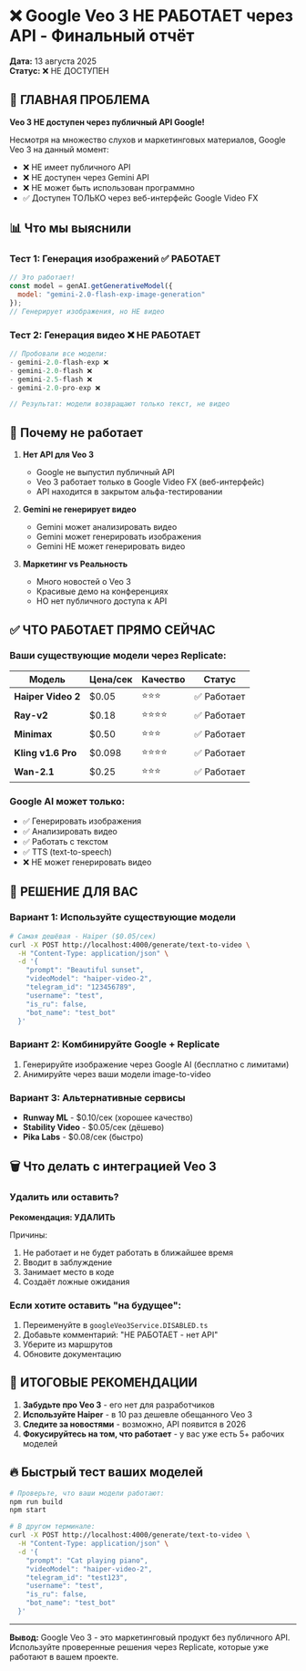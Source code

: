 # ❌ Google Veo 3 НЕ РАБОТАЕТ через API - Финальный отчёт

**Дата:** 13 августа 2025  
**Статус:** ❌ НЕ ДОСТУПЕН

## 🔴 ГЛАВНАЯ ПРОБЛЕМА

**Veo 3 НЕ доступен через публичный API Google!**

Несмотря на множество слухов и маркетинговых материалов, Google Veo 3 на данный момент:
- ❌ НЕ имеет публичного API
- ❌ НЕ доступен через Gemini API
- ❌ НЕ может быть использован программно
- ✅ Доступен ТОЛЬКО через веб-интерфейс Google Video FX

## 📊 Что мы выяснили

### Тест 1: Генерация изображений ✅ РАБОТАЕТ
```javascript
// Это работает!
const model = genAI.getGenerativeModel({ 
  model: "gemini-2.0-flash-exp-image-generation"
});
// Генерирует изображения, но НЕ видео
```

### Тест 2: Генерация видео ❌ НЕ РАБОТАЕТ
```javascript
// Пробовали все модели:
- gemini-2.0-flash-exp ❌
- gemini-2.0-flash ❌  
- gemini-2.5-flash ❌
- gemini-2.0-pro-exp ❌

// Результат: модели возвращают только текст, не видео
```

## 🎯 Почему не работает

1. **Нет API для Veo 3**
   - Google не выпустил публичный API
   - Veo 3 работает только в Google Video FX (веб-интерфейс)
   - API находится в закрытом альфа-тестировании

2. **Gemini не генерирует видео**
   - Gemini может анализировать видео
   - Gemini может генерировать изображения
   - Gemini НЕ может генерировать видео

3. **Маркетинг vs Реальность**
   - Много новостей о Veo 3
   - Красивые демо на конференциях
   - НО нет публичного доступа к API

## ✅ ЧТО РАБОТАЕТ ПРЯМО СЕЙЧАС

### Ваши существующие модели через Replicate:

| Модель | Цена/сек | Качество | Статус |
|--------|----------|----------|--------|
| **Haiper Video 2** | $0.05 | ⭐⭐⭐ | ✅ Работает |
| **Ray-v2** | $0.18 | ⭐⭐⭐⭐ | ✅ Работает |
| **Minimax** | $0.50 | ⭐⭐⭐ | ✅ Работает |
| **Kling v1.6 Pro** | $0.098 | ⭐⭐⭐⭐ | ✅ Работает |
| **Wan-2.1** | $0.25 | ⭐⭐⭐ | ✅ Работает |

### Google AI может только:
- ✅ Генерировать изображения
- ✅ Анализировать видео
- ✅ Работать с текстом
- ✅ TTS (text-to-speech)
- ❌ НЕ может генерировать видео

## 🚀 РЕШЕНИЕ ДЛЯ ВАС

### Вариант 1: Используйте существующие модели
```bash
# Самая дешёвая - Haiper ($0.05/сек)
curl -X POST http://localhost:4000/generate/text-to-video \
  -H "Content-Type: application/json" \
  -d '{
    "prompt": "Beautiful sunset",
    "videoModel": "haiper-video-2",
    "telegram_id": "123456789",
    "username": "test",
    "is_ru": false,
    "bot_name": "test_bot"
  }'
```

### Вариант 2: Комбинируйте Google + Replicate
1. Генерируйте изображение через Google AI (бесплатно с лимитами)
2. Анимируйте через ваши модели image-to-video

### Вариант 3: Альтернативные сервисы
- **Runway ML** - $0.10/сек (хорошее качество)
- **Stability Video** - $0.05/сек (дёшево)
- **Pika Labs** - $0.08/сек (быстро)

## 🗑️ Что делать с интеграцией Veo 3

### Удалить или оставить?

**Рекомендация: УДАЛИТЬ**

Причины:
1. Не работает и не будет работать в ближайшее время
2. Вводит в заблуждение
3. Занимает место в коде
4. Создаёт ложные ожидания

### Если хотите оставить "на будущее":
1. Переименуйте в `googleVeo3Service.DISABLED.ts`
2. Добавьте комментарий: "НЕ РАБОТАЕТ - нет API"
3. Уберите из маршрутов
4. Обновите документацию

## 📝 ИТОГОВЫЕ РЕКОМЕНДАЦИИ

1. **Забудьте про Veo 3** - его нет для разработчиков
2. **Используйте Haiper** - в 10 раз дешевле обещанного Veo 3
3. **Следите за новостями** - возможно, API появится в 2026
4. **Фокусируйтесь на том, что работает** - у вас уже есть 5+ рабочих моделей

## 🔥 Быстрый тест ваших моделей

```bash
# Проверьте, что ваши модели работают:
npm run build
npm start

# В другом терминале:
curl -X POST http://localhost:4000/generate/text-to-video \
  -H "Content-Type: application/json" \
  -d '{
    "prompt": "Cat playing piano",
    "videoModel": "haiper-video-2",
    "telegram_id": "test123",
    "username": "test",
    "is_ru": false,
    "bot_name": "test_bot"
  }'
```

---

**Вывод:** Google Veo 3 - это маркетинговый продукт без публичного API. Используйте проверенные решения через Replicate, которые уже работают в вашем проекте.
